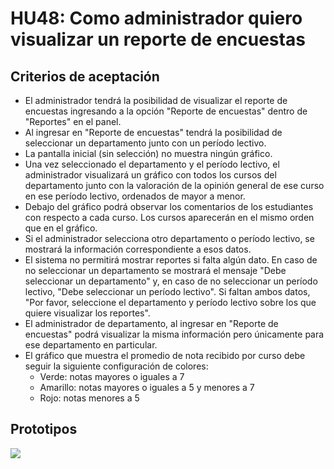 # HU48: Como administrador quiero visualizar un reporte de encuestas

## Criterios de aceptación
- El administrador tendrá la posibilidad de visualizar el reporte de encuestas ingresando a la opción "Reporte de encuestas" dentro de "Reportes" en el panel. 
- Al ingresar en "Reporte de encuestas" tendrá la posibilidad de seleccionar un departamento junto con un período lectivo.
- La pantalla inicial (sin selección) no muestra ningún gráfico.
- Una vez seleccionado el departamento y el período lectivo, el administrador visualizará un gráfico con todos los cursos del departamento junto con la valoración de la opinión general de ese curso en ese período lectivo, ordenados de mayor a menor. 
- Debajo del gráfico podrá observar los comentarios de los estudiantes con respecto a cada curso. Los cursos aparecerán en el mismo orden que en el gráfico. 
- Si el administrador selecciona otro departamento o período lectivo, se mostrará la información correspondiente a esos datos.
- El sistema no permitirá mostrar reportes si falta algún dato. En caso de no seleccionar un departamento se mostrará el mensaje "Debe seleccionar un departamento" y, en caso de no seleccionar un período lectivo, "Debe seleccionar un período lectivo". Si faltan ambos datos, "Por favor, seleccione el departamento y período lectivo sobre los que quiere visualizar los reportes".
- El administrador de departamento, al ingresar en "Reporte de encuestas" podrá visualizar la misma información pero únicamente para ese departamento en particular.
- El gráfico que muestra el promedio de nota recibido por curso debe seguir la siguiente configuración de colores:
	- Verde: notas mayores o iguales a 7
	- Amarillo: notas mayores o iguales a 5 y menores a 7
	- Rojo: notas menores a 5

## Prototipos
![](./prototipos/administrador-v2/reporte_encuestas.png)
